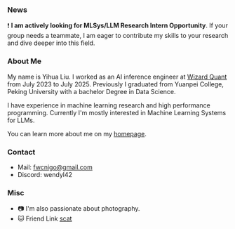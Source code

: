 ### News

❗ **I am actively looking for MLSys/LLM Research Intern Opportunity**. If your group needs a teammate, I am eager to contribute my skills to your research and dive deeper into this field.

### About Me

My name is Yihua Liu. I worked as an AI inference engineer at [Wizard Quant](https://www.wizardquant.com/en) from July 2023 to July 2025. Previously I graduated from Yuanpei College, Peking University with a bachelor Degree in Data Science. 

I have experience in machine learning research and high performance programming. Currently I'm mostly interested in Machine Learning Systems for LLMs.

You can learn more about me on my [homepage](https://wendyl42.github.io).

### Contact
- Mail: fwcnigo@gmail.com
- Discord: wendyl42

### Misc
- 📷 I'm also passionate about photography.
- 🐱 Friend Link [scat](https://github.com/scatyf3)

